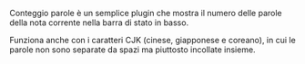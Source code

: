 Conteggio parole è un semplice plugin che mostra il numero delle parole della nota corrente nella barra di stato in basso.

Funziona anche con i caratteri CJK (cinese, giapponese e coreano), in cui le parole non sono separate da spazi ma piuttosto incollate insieme.